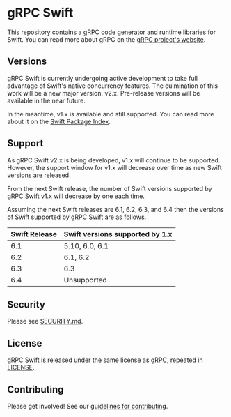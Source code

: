 # gRPC Swift

This repository contains a gRPC code generator and runtime libraries for Swift.
You can read more about gRPC on the [gRPC project's website][grpcio].

## Versions

gRPC Swift is currently undergoing active development to take full advantage of
Swift's native concurrency features. The culmination of this work will be a new
major version, v2.x. Pre-release versions will be available in the near future.

In the meantime, v1.x is available and still supported. You can read more about
it on the [Swift Package Index][spi-grpc-swift-main].

## Support

As gRPC Swift v2.x is being developed, v1.x will continue to be supported.
However, the support window for v1.x will decrease over time as new Swift
versions are released.

From the next Swift release, the number of Swift versions supported by
gRPC Swift v1.x will decrease by one each time.

Assuming the next Swift releases are 6.1, 6.2, 6.3, and 6.4 then the versions of
Swift supported by gRPC Swift are as follows.

Swift Release | Swift versions supported by 1.x
--------------|--------------------------------
6.1           | 5.10, 6.0, 6.1
6.2           | 6.1, 6.2
6.3           | 6.3
6.4           | Unsupported

## Security

Please see [SECURITY.md](SECURITY.md).

## License

gRPC Swift is released under the same license as [gRPC][gh-grpc], repeated in
[LICENSE](LICENSE).

## Contributing

Please get involved! See our [guidelines for contributing](CONTRIBUTING.md).

[gh-grpc]: https://github.com/grpc/grpc
[grpcio]: https://grpc.io
[spi-grpc-swift-main]: https://swiftpackageindex.com/grpc/grpc-swift/main/documentation/grpccore
